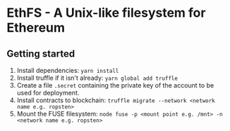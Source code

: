 EthFS - A Unix-like filesystem for Ethereum
===========================================

Getting started
---------------

1. Install dependencies: `yarn install`
2. Install truffle if it isn't already: `yarn global add truffle`
3. Create a file `.secret` containing the private key of the account to be used for deployment.
4. Install contracts to blockchain: `truffle migrate --network <network name e.g. ropsten>`
5. Mount the FUSE filesystem: `node fuse -p <mount point e.g. /mnt> -n <network name e.g. ropsten>`

